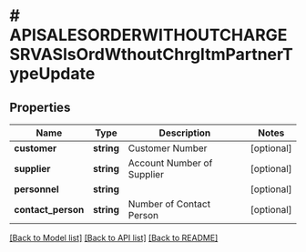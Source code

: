 # # APISALESORDERWITHOUTCHARGESRVASlsOrdWthoutChrgItmPartnerTypeUpdate

## Properties

Name | Type | Description | Notes
------------ | ------------- | ------------- | -------------
**customer** | **string** | Customer Number | [optional]
**supplier** | **string** | Account Number of Supplier | [optional]
**personnel** | **string** |  | [optional]
**contact_person** | **string** | Number of Contact Person | [optional]

[[Back to Model list]](../../README.md#models) [[Back to API list]](../../README.md#endpoints) [[Back to README]](../../README.md)
